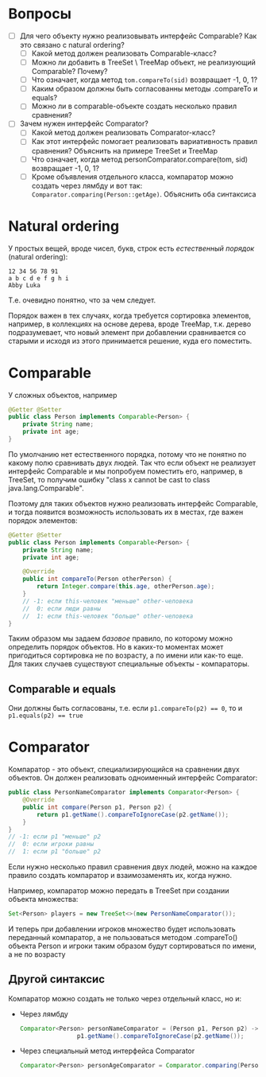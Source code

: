 # Вопросы

- [ ] Для чего объекту нужно реализовывать интерфейс Comparable? Как это связано с natural ordering?
  - [ ] Какой метод должен реализовать Comparable-класс?
  - [ ] Можно ли добавить в TreeSet \ TreeMap объект, не реализующий Comparable? Почему?
  - [ ] Что означает, когда метод `tom.compareTo(sid)` возвращает -1, 0, 1?
  - [ ] Каким образом должны быть согласованны методы .compareTo и equals?
  - [ ] Можно ли в comparable-объекте создать несколько правил сравнения?
- [ ] Зачем нужен интерфейс Comparator?
  - [ ] Какой метод должен реализовать Comparator-класс?
  - [ ] Как этот интерфейс помогает реализовать вариативность правил сравнения? Объяснить на примере TreeSet и TreeMap
  - [ ] Что означает, когда метод personComparator.compare(tom, sid) возвращает -1, 0, 1?
  - [ ] Кроме объявления отдельного класса, компаратор можно создать через лямбду и вот так: `Comparator.comparing(Person::getAge)`. Объяснить оба синтаксиса

# Natural ordering

У простых вещей, вроде чисел, букв, строк есть *естественный порядок* (natural ordering):

```
12 34 56 78 91
a b c d e f g h i
Abby Luka
```

Т.е. очевидно понятно, что за чем следует.

Порядок важен в тех случаях, когда требуется сортировка элементов, например, в коллекциях на основе дерева, вроде TreeMap, т.к. дерево подразумевает, что новый элемент при добавлении сравнивается со старыми и исходя из этого принимается решение, куда его поместить.

# Comparable

У сложных объектов, например

```java
@Getter @Setter
public class Person implements Comparable<Person> {
    private String name;
    private int age;
}
```

По умолчанию нет естественного порядка, потому что не понятно по какому полю сравнивать двух людей. Так что если объект не реализует интерфейс Comparable и мы попробуем поместить его, например, в TreeSet, то получим ошибку "class x cannot be cast to class java.lang.Comparable".

Поэтому для таких объектов нужно реализовать интерфейс Comparable, и тогда появится возможность использовать их в местах, где важен порядок элементов:

```java
@Getter @Setter
public class Person implements Comparable<Person> {
    private String name;
    private int age;

    @Override
    public int compareTo(Person otherPerson) {
        return Integer.compare(this.age, otherPerson.age);
    }
    // -1: если this-человек "меньше" other-человека
    //  0: если люди равны
    //  1: если this-человек "больше" other-человека
}
```

Таким образом мы задаем *базовое* правило, по которому можно определить порядок объектов. Но в каких-то моментах может пригодиться сортировка не по возрасту, а по имени или как-то еще. Для таких случаев существуют специальные объекты - компараторы.

## Comparable и equals

Они должны быть согласованы, т.е. если `p1.compareTo(p2) == 0`, то и `p1.equals(p2) == true`

# Comparator

Компаратор - это объект, специализирующийся на сравнении двух объектов. Он должен реализовать одноименный интерфейс Comparator:

```java
public class PersonNameComparator implements Comparator<Person> {
    @Override
    public int compare(Person p1, Person p2) {
        return p1.getName().compareToIgnoreCase(p2.getName());
    }
}
// -1: если p1 "меньше" p2
//  0: если игроки равны
//  1: если p1 "больше" p2
```

Если нужно несколько правил сравнения двух людей, можно на каждое правило создать компаратор и взаимозаменять их, когда нужно.

Например, компаратор можно передать в TreeSet при создании объекта множества:

```java
Set<Person> players = new TreeSet<>(new PersonNameComparator());
```

И теперь при добавлении игроков множество будет использовать переданный компаратор, а не пользоваться методом .compareTo() объекта Person и игроки таким образом будут сортироваться по имени, а не по возрасту

## Другой синтаксис

Компаратор можно создать не только через отдельный класс, но и:

* Через лямбду

  ```java
  Comparator<Person> personNameComparator = (Person p1, Person p2) ->
                  p1.getName().compareToIgnoreCase(p2.getName());
  ```

* Через специальный метод интерфейса Comparator

  ```java
  Comparator<Person> personAgeComparator = Comparator.comparing(Person::getAge);
  ```

